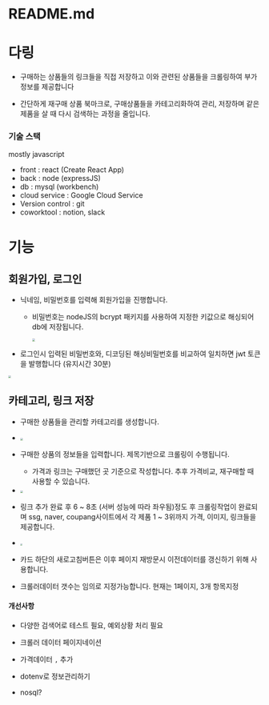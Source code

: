 # README.md



# 다링

- 구매하는 상품들의 링크들을 직접 저장하고 이와 관련된 상품들을 크롤링하여 부가정보를 제공합니다

- 간단하게 재구매 상품 북마크로,  구매상품들을 카테고리화하여 관리, 저장하며 같은 제품을 살 때 다시 검색하는 과정을 줄입니다.

  

### 기술 스택

mostly javascript

- front : react (Create React App)
- back : node (expressJS)
- db : mysql (workbench)
- cloud service : Google Cloud Service
- Version control : git
- coworktool : notion, slack



# 기능



## 회원가입, 로그인

- 닉네임, 비밀번호를 입력해 회원가입을 진행합니다.

  - 비밀번호는 nodeJS의 bcrypt 패키지를 사용하여 지정한 키값으로 해싱되어 db에 저장됩니다.

    <img src="https://images.velog.io/images/secho/post/47d5a02a-0353-4d81-9998-01325948c914/image.png" style="zoom:33%;" />

- 로그인시 입력된 비밀번호와, 디코딩된 해싱비밀번호를 비교하여 일치하면 jwt 토큰을 발행합니다 (유지시간 30분)



<img src="https://images.velog.io/images/secho/post/d9e2ea26-3483-481f-b6e5-57c09dde975b/image.png" style="zoom:33%;" />



<br>

## 카테고리, 링크 저장

- 구매한 상품들을 관리할 카테고리를 생성합니다.
- <img src="https://images.velog.io/images/secho/post/948f0027-6d39-4966-9573-d9d33baf70dc/image.png" style="zoom:33%;" />

- 구매한 상품의 정보들을 입력합니다. 제목기반으로 크롤링이 수행됩니다.
  - 가격과 링크는 구매했던 곳 기준으로 작성합니다. 추후 가격비교, 재구매할 때 사용할 수 있습니다.
- <img src="https://images.velog.io/images/secho/post/0e97314c-e5a2-4c0d-8eb4-81c4953868ec/image.png" style="zoom:33%;" />

- 링크 추가 완료 후 6 ~ 8초 (서버 성능에 따라 좌우됨)정도 후 크롤링작업이 완료되며 ssg, naver, coupang사이트에서 각 제품 1 ~ 3위까지 가격, 이미지, 링크들을 제공합니다.
- <img src="https://images.velog.io/images/secho/post/513ad1cf-31c9-4413-86cb-4f9c39f258b9/image.png" style="zoom:25%;" />

- 카드 하단의 새로고침버튼은 이후 페이지 재방문시 이전데이터를 갱신하기 위해 사용합니다.



- 크롤러데이터 갯수는 임의로 지정가능합니다. 현재는 1페이지, 3개 항목지정

#### 개선사항

- 다양한 검색어로 테스트 필요, 예외상황 처리 필요
- 크롤러 데이터 페이지네이션
- 가격데이터 `,` 추가
- dotenv로 정보관리하기

- nosql?